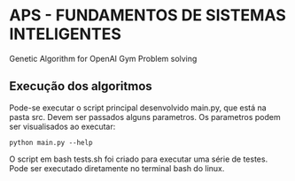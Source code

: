 # APS - FUNDAMENTOS DE SISTEMAS INTELIGENTES

Genetic Algorithm for OpenAI Gym Problem solving

## Execução dos algoritmos

Pode-se executar o script principal desenvolvido main.py, que está na pasta src. Devem ser passados alguns parametros. Os parametros podem ser visualisados ao executar:

```
python main.py --help
```

O script em bash tests.sh foi criado para executar uma série de testes. Pode ser executado diretamente no terminal bash do linux. 
